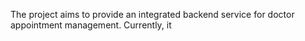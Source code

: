 The project aims to provide an integrated backend service for doctor appointment management. Currently, it 

